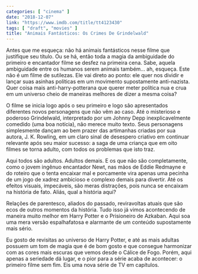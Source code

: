 ```yaml
---
categories: [ "cinema" ]
date: "2018-12-07"
link: "https://www.imdb.com/title/tt4123430"
tags: [ "draft", "movies" ]
title: "Animais Fantásticos: Os Crimes De Grindelwald"
---
```

Antes que me esqueça: não há animais fantásticos nesse filme que justifique seu título. Ou se há, então toda a magia da ambiguidade do primeiro e encantador filme se desfez na primeira cena. Sabe, aquela ambiguidade entre os humanos serem animais também... ah, esqueça. Este não é um filme de sutilezas. Ele vai direto ao ponto: ele quer nos dividir e lançar suas asinhas políticas em um movimento supostamente anti-nazista. Quer coisa mais anti-harry-potterana que querer meter política nua e crua em um universo cheio de maneiras melhores de dizer a mesma coisa?

O filme se inicia logo após o seu primeiro e logo são apresentados diferentes novos personagens que não vêm ao caso. Até o misterioso e poderoso Grindelwald, interpretado por um Johnny Depp inexplicavelmente comedido (uma boa notícia), não merece muito texto. Seus personagens simplesmente dançam ao bem prazer das artimanhas criadas por sua autora, J. K. Rowling, em um claro sinal de desespero criativo em continuar relevante após seu maior sucesso: a saga de uma criança que em oito filmes se torna adulto, com todos os problemas que isto traz.

Aqui todos são adultos. Adultos demais. E os que não são completamente, como o jovem ingênuo encantador Newt, nas mãos de Eddie Redmayne e do roteiro que o tenta encaixar mal e porcamente vira apenas uma pecinha de um jogo de xadrez ambicioso e complexo demais para divertir. Até os efeitos visuais, impecáveis, são meras distrações, pois nunca se encaixam na história de fato. Aliás, qual a história aqui?

Relações de parentesco, aliados do passado, reviravoltas atuais que são ecos de outros momentos da história. Tudo isso já vimos acontecendo de maneira muito melhor em Harry Potter e o Prisioneiro de Azkaban. Aqui soa uma mera versão espalhafatosa e alarmante de um conteúdo supostamente mais sério.

Eu gosto de revisitas ao universo de Harry Potter, e até as mais adultas possuem um tom de magia que é de bom gosto e que consegue harmonizar com as cores mais escuras que vemos desde o Cálice de Fogo. Porém, aqui apenas a seriedade dá lugar, e o pior para a série acaba de acontecer: o primeiro filme sem fim. Eis uma nova série de TV em capítulos.
